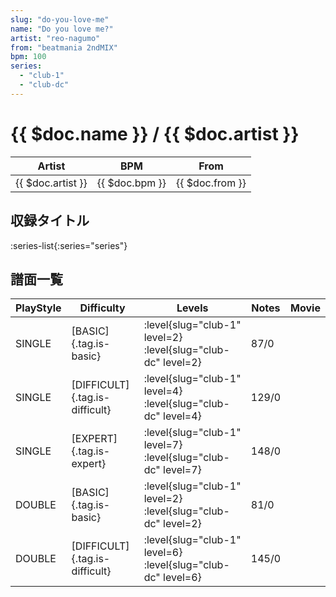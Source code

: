 ```yaml
---
slug: "do-you-love-me"
name: "Do you love me?"
artist: "reo-nagumo"
from: "beatmania 2ndMIX"
bpm: 100
series:
  - "club-1"
  - "club-dc"
---
```


# {{ $doc.name }} / {{ $doc.artist }}

|Artist|BPM|From|
|------|---|----|
|{{ $doc.artist }}|{{ $doc.bpm }}|{{ $doc.from }}|

## 収録タイトル

:series-list{:series="series"}

## 譜面一覧

|PlayStyle|Difficulty|Levels|Notes|Movie|
|---------|----------|------|-----|-----|
|SINGLE|[BASIC]{.tag.is-basic}|<div class="field is-grouped is-grouped-multiline">:level{slug="club-1" level=2} :level{slug="club-dc" level=2}</div>|87/0||
|SINGLE|[DIFFICULT]{.tag.is-difficult}|<div class="field is-grouped is-grouped-multiline">:level{slug="club-1" level=4} :level{slug="club-dc" level=4}</div>|129/0||
|SINGLE|[EXPERT]{.tag.is-expert}|<div class="field is-grouped is-grouped-multiline">:level{slug="club-1" level=7} :level{slug="club-dc" level=7}</div>|148/0||
|DOUBLE|[BASIC]{.tag.is-basic}|<div class="field is-grouped is-grouped-multiline">:level{slug="club-1" level=2} :level{slug="club-dc" level=2}</div>|81/0||
|DOUBLE|[DIFFICULT]{.tag.is-difficult}|<div class="field is-grouped is-grouped-multiline">:level{slug="club-1" level=6} :level{slug="club-dc" level=6}</div>|145/0||
